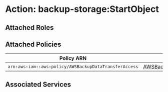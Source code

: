 # Action: backup-storage:StartObject

## Attached Roles

## Attached Policies

| Policy ARN | Policy Name |
|------------|-------------|
| `arn:aws:iam::aws:policy/AWSBackupDataTransferAccess` | [AWSBackupDataTransferAccess](../policies.md#awsbackupdatatransferaccess) |

## Associated Services


